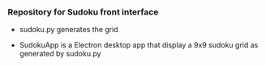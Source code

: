 ### Repository for Sudoku front interface


- sudoku.py generates the grid

- SudokuApp is a Electron desktop app that display a 9x9 sudoku grid as generated by sudoku.py
